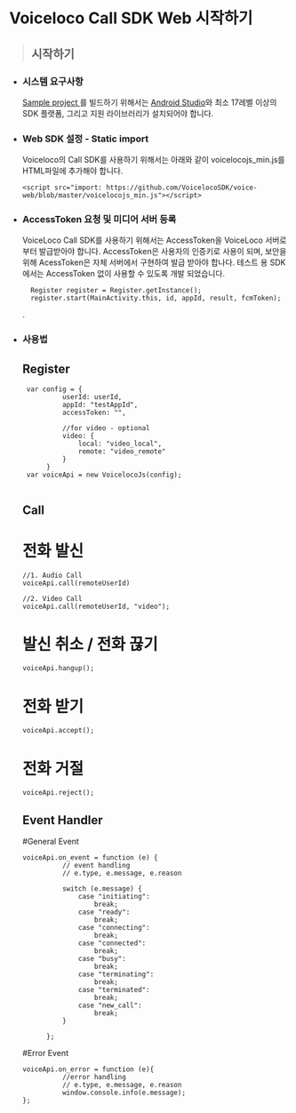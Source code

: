 # Voiceloco Call SDK Web 시작하기

> ## 시작하기

* ### 시스템 요구사항

  [Sample project ](https://github.com/VoicelocoSDK/voice-sample-android)를 빌드하기 위해서는 [Android Studio](https://developer.android.com/studio/index.html)와 최소 17레벨 이상의 SDK 플랫폼, 그리고 지원 라이브러리가 설치되어야 합니다.

* ### Web SDK 설정 - Static import

  Voiceloco의 Call SDK를 사용하기 위해서는 아래와 같이 voicelocojs_min.js를 HTML파일에 추가해야 합니다.

  ```
  <script src="import: https://github.com/VoicelocoSDK/voice-web/blob/master/voicelocojs_min.js"></script>
  ```

* ### AccessToken 요청 및 미디어 서버 등록

  VoiceLoco Call SDK를 사용하기 위해서는 AccessToken을 VoiceLoco 서버로부터 발급받아야 합니다. 
  AccessToken은 사용자의 인증키로 사용이 되며, 보안을 위해 AcessToken은 자체 서버에서 구현하여 발급 받아야 합나다.
  테스트 용 SDK에서는 AccessToken 없이 사용할 수 있도록 개발 되었습니다.


  ```
    Register register = Register.getInstance();
    register.start(MainActivity.this, id, appId, result, fcmToken);
  ```

  .

* ### 사용법

  ## Register

  ```
   var config = {
            userId: userId,
            appId: "testAppId",
            accessToken: "",

            //for video - optional
            video: {
                local: "video_local",
                remote: "video_remote"
            }
        }
   var voiceApi = new VoicelocoJs(config);
   
  ```

  ## Call

  # 전화 발신
  ```
  //1. Audio Call
  voiceApi.call(remoteUserId)

  //2. Video Call
  voiceApi.call(remoteUserId, "video");
  ```

  # 발신 취소 / 전화 끊기
  ```
  voiceApi.hangup();
  ```

  # 전화 받기
  ```
  voiceApi.accept();
  ```

  # 전화 거절  
  ```
  voiceApi.reject();
  ```

  ## Event Handler
  
  #General Event
  ```
  voiceApi.on_event = function (e) {
            // event handling
            // e.type, e.message, e.reason

            switch (e.message) {
                case "initiating":
                    break;
                case "ready":
                    break;
                case "connecting":
                    break;
                case "connected":
                    break;
                case "busy":
                    break;
                case "terminating":
                    break;
                case "terminated":
                    break;
                case "new_call":
                    break;
            }

        };
  ```

  #Error Event
  ```
  voiceApi.on_error = function (e){
            //error handling
            // e.type, e.message, e.reason
            window.console.info(e.message);
  };
  ```




